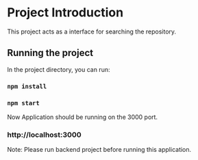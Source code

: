 # Project Introduction

This project acts as a interface for searching the repository.

## Running the project

In the project directory, you can run:

### `npm install`

### `npm start`

Now Application should be running on the 3000 port. 

### http://localhost:3000

Note: Please run backend project before running this application. 
